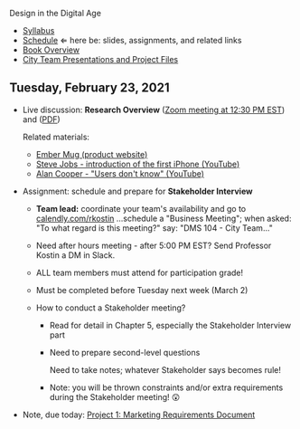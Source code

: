 Design in the Digital Age

- [Syllabus](syllabus.md)
- [Schedule](schedule.md)  &lArr; here be: slides, assignments, and related links
- [Book Overview](book-overview.md)
- [City Team Presentations and Project Files](files.md)

## Tuesday, February 23, 2021

- Live discussion: **Research Overview** ([Zoom meeting at 12:30 PM EST](https://rochester.zoom.us/j/97162292503?pwd=WVIzaGlvRlZaYkFjMGJjd3p3d2s3UT09)) and ([PDF](07-research-overview/chapter4-and-5-summary.pdf))

  Related materials: 

  - [Ember Mug (product website)](https://ember.com/products/ember-mug-2)
  - [Steve Jobs - introduction of the first iPhone (YouTube)](https://youtu.be/Q3W58S29eSE?t=132)
  - [Alan Cooper - "Users don't know" (YouTube)](https://youtu.be/sNWBnCazIcU)

- Assignment: schedule and prepare for **Stakeholder Interview**
    - **Team lead:** coordinate your team's availability and go to [calendly.com/rkostin](https://calendly.com/rkostin) ...schedule a "Business Meeting"; when asked: "To what regard is this meeting?" say: "DMS 104 - City Team..."

    - Need after hours meeting - after 5:00 PM EST?  Send Professor Kostin a DM in Slack.

    - ALL team members must attend for participation grade!

    - Must be completed before Tuesday next week (March 2)

    - How to conduct a Stakeholder meeting?

      - Read for detail in Chapter 5, especially the Stakeholder Interview part

      - Need to prepare second-level questions

        Need to take notes; whatever Stakeholder says becomes rule!

      - Note: you will be thrown constraints and/or extra requirements during the Stakeholder meeting! 😲

- Note, due today: [Project 1: Marketing Requirements Document](project01-mrd/instructions.md)